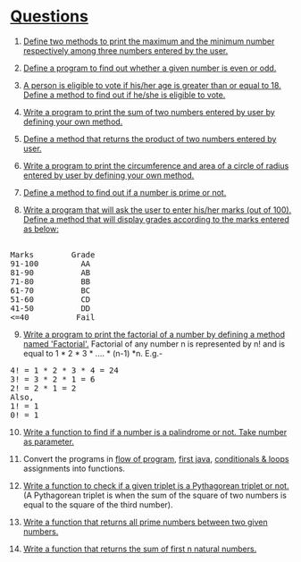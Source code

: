 # [Questions](https://github.com/kunal-kushwaha/DSA-Bootcamp-Java/blob/main/assignments/04-functions.md)

1. [Define two methods to print the maximum and the minimum number respectively among three numbers entered by the user.](https://github.com/karanrao-github/Java-Practice-Programs/blob/main/003%20Functions/function_p01.java)

2. [Define a program to find out whether a given number is even or odd.](https://github.com/karanrao-github/Java-Practice-Programs/blob/main/003%20Functions/function_p02.java)

3. [A person is eligible to vote if his/her age is greater than or equal to 18. Define a method to find out if he/she is eligible to vote.](https://github.com/karanrao-github/Java-Practice-Programs/blob/main/003%20Functions/function_p03.java)

4. [Write a program to print the sum of two numbers entered by user by defining your own method.](https://github.com/karanrao-github/Java-Practice-Programs/blob/main/003%20Functions/function_p04.java)

5. [Define a method that returns the product of two numbers entered by user.](https://github.com/karanrao-github/Java-Practice-Programs/blob/main/003%20Functions/function_p05.java)

6. [Write a program to print the circumference and area of a circle of radius entered by user by defining your own method.](https://github.com/karanrao-github/Java-Practice-Programs/blob/main/003%20Functions/function_p06.java)

7. [Define a method to find out if a number is prime or not.](https://github.com/karanrao-github/Java-Practice-Programs/blob/main/003%20Functions/function_p07.java)

8. [Write a program that will ask the user to enter his/her marks (out of 100). Define a method that will display grades according to the marks entered as below:](https://github.com/karanrao-github/Java-Practice-Programs/blob/main/003%20Functions/function_p08.java) <br/>
<pre> 
Marks        Grade 
91-100         AA 
81-90          AB 
71-80          BB 
61-70          BC 
51-60          CD 
41-50          DD 
<=40          Fail 
</pre>


9. [Write a program to print the factorial of a number by defining a method named 'Factorial'.](https://www.javatpoint.com/factorial-program-in-java)
Factorial of any number n is represented by n! and is equal to 1 * 2 * 3 * .... * (n-1) *n. E.g.- <br/>
<pre>
4! = 1 * 2 * 3 * 4 = 24 
3! = 3 * 2 * 1 = 6 
2! = 2 * 1 = 2 
Also, 
1! = 1 
0! = 1
</pre>

10. [Write a function to find if a number is a palindrome or not. Take number as parameter.](https://www.geeksforgeeks.org/check-if-a-number-is-palindrome/)

11. Convert the programs in [flow of program](01-flow-of-program.md), [first java](02-first-java.md), [conditionals & loops](03-conditionals-loops.md) assignments into functions.

12. [Write a function to check if a given triplet is a Pythagorean triplet or not.](https://www.geeksforgeeks.org/find-pythagorean-triplet-in-an-unsorted-array/) (A Pythagorean triplet is when the sum of the square of two numbers is equal to the square of the third number).

13. [Write a function that returns all prime numbers between two given numbers.](https://www.geeksforgeeks.org/program-to-find-prime-numbers-between-given-interval/)

14. [Write a function that returns the sum of first n natural numbers.](https://www.geeksforgeeks.org/program-find-sum-first-n-natural-numbers/)
